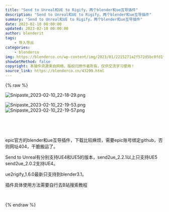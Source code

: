 ```yaml
---
title: "Send to Unreal和UE to Rigify，两个blender和ue互导插件"
description: "Send to Unreal和UE to Rigify，两个blender和ue互导插件"
summary: "Send to Unreal和UE to Rigify，两个blender和ue互导插件"
date: 2023-02-10 00:00:00
updated: 2023-02-10 00:00:00
author: blenderit
tags: 
    - 导入导出
categories:
    - blenderco
img: https://blenderco.cn/wp-content/img/2023/01/2215271a2f572d5bc0fd1fe8fd55f899.png
showGetMethod: false
copyright: 本插件资源来自网络，版权归原作者所有，仅供交流学习使用！
source_link: https://blenderco.cn/43299.html
---
```


{% raw %}
<p><img src="https://img.alicdn.com/imgextra/i1/1856665554/O1CN01dO9iHU1qtmYsbA8pJ_!!1856665554.png" alt="Snipaste_2023-02-10_22-18-29.png"></p><p><img src="https://img.alicdn.com/imgextra/i2/1856665554/O1CN01sLcMBw1qtmYtH15a5_!!1856665554.png" alt="Snipaste_2023-02-10_22-19-53.png"><img src="https://img.alicdn.com/imgextra/i1/1856665554/O1CN01JbSlRL1qtmYoSc6lO_!!1856665554.png" alt="Snipaste_2023-02-10_22-19-57.png"></p><p> </p><p> </p><p>epic官方的blender和ue互导插件，下载比较麻烦，需要epic账号绑定github，否则网址404，干脆搬运了。</p><p>Send to Unreal有分别支持UE4和UE5的版本，send2ue_2.2.1以上只支持UE5<br>
send2ue_2.0.2支持UE4。</p><p>ue2rigify_1.6.0最新只支持到blender3.1。</p><p>插件具体使用方法需要自行去B站搜索教程</p><p> </p>
<div style="display: none">blenderco</div>
{% endraw %}
